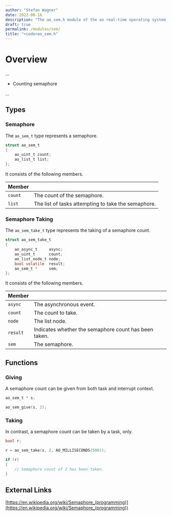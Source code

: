 ```yaml
---
author: "Stefan Wagner"
date: 2022-08-16
description: "The ao_sem.h module of the ao real-time operating system."
draft: true
permalink: /modules/sem/
title: "<code>ao_sem.h"
---
```


# Overview

...

- Counting semaphore

...

## Types

### Semaphore

The `ao_sem_t` type represents a semaphore.

```c
struct ao_sem_t
{
    ao_uint_t count;
    ao_list_t list;
};
```

It consists of the following members.

| Member | |
|--------|-|
| `count` | The count of the semaphore. |
| `list` | The list of tasks attempting to take the semaphore. |

### Semaphore Taking

The `ao_sem_take_t` type represents the taking of a semaphore count.

```c
struct ao_sem_take_t
{
    ao_async_t     async;
    ao_uint_t      count;
    ao_list_node_t node;
    bool volatile  result;
    ao_sem_t *     sem;
};
```

It consists of the following members.

| Member | |
|--------|-|
| `async` | The asynchronous event. |
| `count` | The count to take. |
| `node` | The list node. |
| `result` | Indicates whether the semaphore count has been taken. |
| `sem` | The semaphore. |

## Functions

### Giving

A semaphore count can be given from both task and interrupt context.

```c
ao_sem_t * s;
```

```c
ao_sem_give(s, 2);
```

### Taking

In contrast, a semaphore count can be taken by a task, only.

```c
bool r;
```

```c
r = ao_sem_take(s, 2, AO_MILLISECONDS(500));

if (r)
{
    // Semaphore count of 2 has been taken.
}
```

## External Links

[https://en.wikipedia.org/wiki/Semaphore_(programming)](https://en.wikipedia.org/wiki/Semaphore_(programming))
